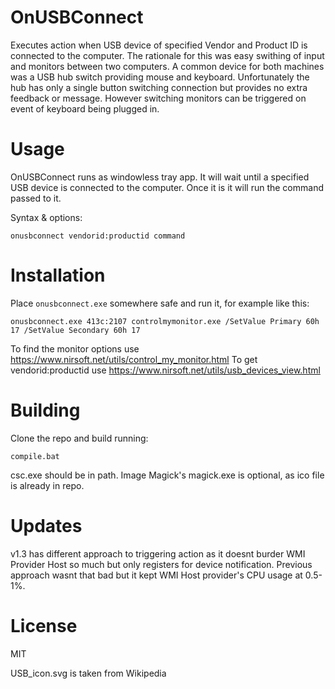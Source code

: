 # OnUSBConnect
Executes action when USB device of specified Vendor and Product ID is connected to the computer.
The rationale for this was easy swithing of input and monitors between two computers.
A common device for both machines was a USB hub switch providing mouse and keyboard. Unfortunately
the hub has only a single button switching connection but provides no extra feedback or message.
However switching monitors can be triggered on event of keyboard being plugged in.

# Usage
OnUSBConnect runs as windowless tray app. It will wait until a specified USB device is connected
to the computer. Once it is it will run the command passed to it. 

Syntax & options: 

    onusbconnect vendorid:productid command

# Installation
Place `onusbconnect.exe` somewhere safe and run it, for example like this:

    onusbconnect.exe 413c:2107 controlmymonitor.exe /SetValue Primary 60h 17 /SetValue Secondary 60h 17
    
To find the monitor options use https://www.nirsoft.net/utils/control_my_monitor.html
To get vendorid:productid use https://www.nirsoft.net/utils/usb_devices_view.html

# Building
Clone the repo and build running:

    compile.bat 

csc.exe should be in path. 
Image Magick's magick.exe is optional, as ico file is already in repo.

# Updates
v1.3 has different approach to triggering action as it doesnt burder WMI Provider Host so much but only registers for device notification. Previous approach wasnt that bad but it kept WMI Host provider's CPU usage at 0.5-1%.

# License
MIT

USB_icon.svg is taken from Wikipedia